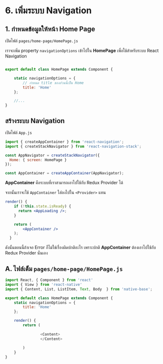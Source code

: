 
# 6. เพิ่มระบบ Navigation

## 1. กำหนดข้อมูลให้หน้า Home Page

เปิดไฟล์ `pages/home-page/HomePage.js`

เราจะเพิ่ม property `navigationOptions` เข้าไปใน **HomePage** เพื่อใช้สำหรับระบบ React Navigation

```js

export default class HomePage extends Component {

    static navigationOptions = {
        // กำหนด title ของส่วนนี้เป็น Home
        title: 'Home'
    };

    //...
}
```

## สร้างระบบ Navigation 

เปิดไฟล์ `App.js`

```js
import { createAppContainer } from 'react-navigation';
import { createStackNavigator } from 'react-navigation-stack';

const AppNavigator = createStackNavigator({
  Home: { screen: HomePage }
});

const AppContainer = createAppContainer(AppNavigator);
```

**AppContainer** คือระบบที่เราสามารถเอาไปใช้กับ Redux Provider ได้ 


จากนั้นเราจะใช้ `AppContainer` ใส่ลงไปใน `<Provider>` แทน

```jsx
render() {
    if (!this.state.isReady) {
      return <AppLoading />;
    }

    return (
        <AppContainer />
    );
  }
```

ดังนั้นตอนนี้ถ้าเจอ Error ก็ไม่ใช่เรื่องผิดปกติอะไร เพราะปกติ **AppContainer** ต้องเอาไปใช้กับ Redux Provider นั่นเอง


## A. ไฟล์เต็ม `pages/home-page/HomePage.js`

```js
import React, { Component } from 'react'
import { View } from 'react-native'
import { Content, List, ListItem, Text, Body  } from 'native-base';

export default class HomePage extends Component {
    static navigationOptions = {
        title: 'Home'
    };

    render() {
        return (
            
                <Content>
                </Content>
            
        )
    }
}

```

